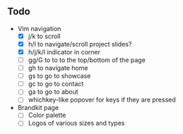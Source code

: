 ## Todo

- Vim navigation
    - [x] j/k to scroll
    - [x] h/l to navigate/scroll project slides?
    - [x] h/j/k/l indicator in corner
    - [ ] gg/G to to to the top/bottom of the page
    - [ ] <leader>gh to navigate home
    - [ ] <leader>gs to go to showcase
    - [ ] <leader>gc to go to contact
    - [ ] <leader>ga to go to about
    - [ ] whichkey-like popover for keys if they are pressed

- Brandkit page
    - [ ] Color palette
    - [ ] Logos of various sizes and types
